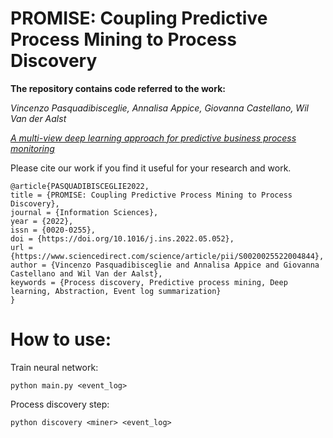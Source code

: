 # PROMISE: Coupling Predictive Process Mining to Process Discovery

**The repository contains code referred to the work:**

*Vincenzo Pasquadibisceglie, Annalisa Appice, Giovanna Castellano, Wil Van der Aalst*

[*A multi-view deep learning approach for predictive business process monitoring*](https://ieeexplore.ieee.org/abstract/document/9325056)

Please cite our work if you find it useful for your research and work.

```
@article{PASQUADIBISCEGLIE2022,
title = {PROMISE: Coupling Predictive Process Mining to Process Discovery},
journal = {Information Sciences},
year = {2022},
issn = {0020-0255},
doi = {https://doi.org/10.1016/j.ins.2022.05.052},
url = {https://www.sciencedirect.com/science/article/pii/S0020025522004844},
author = {Vincenzo Pasquadibisceglie and Annalisa Appice and Giovanna Castellano and Wil Van der Aalst},
keywords = {Process discovery, Predictive process mining, Deep learning, Abstraction, Event log summarization}
}
```

# How to use:

Train neural network:
```
python main.py <event_log>
```
Process discovery step:
```
python discovery <miner> <event_log>
```
